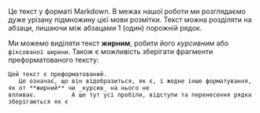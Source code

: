 Це текст у форматі Markdown. В межах нашої роботи ми розглядаємо дуже урізану підмножину цієї мови розмітки. Текст можна розділяти на абзаци, лишаючи між абзацами 1 (один) порожній рядок.

Ми можемо виділяти текст **жирним**, робити його _курсивним_ або `фіксованої ширини`. Також є можливість зберігати фрагменти преформатованого тексту:
```
Цей текст є преформатований. 
   Це означає, що він відобразиться, як є, і жодне інше форматування, як от **жирний** чи _курсив_ на нього не 
впливає.          А ще тут усі пробіли, відступи та перенесення рядка зберігаються як є
```
